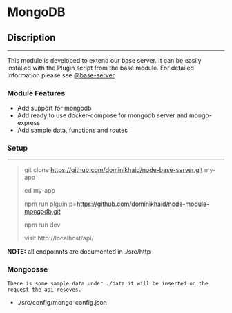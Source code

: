 # MongoDB

## Discription

---

This module is developed to extend our base server. It can be easily installed
with the Plugin script from the base module. For detailed Information please see
[@base-server](https://github.com/dominikhaid/node-base-server.git)

### Module Features

- Add support for mongodb
- Add ready to use docker-compose for mongodb server and mongo-express
- Add sample data, functions and routes

### Setup

---

> git clone https://github.com/dominikhaid/node-base-server.git my-app
>
> cd my-app
>
> npm run plguin p=https://github.com/dominikhaid/node-module-mongodb.git
>
> npm run dev
>
> visit http://localhost/api/

**NOTE:** all endpoinnts are documented in ./src/http

### Mongoosse

```
There is some sample data under ./data it will be inserted on the request the api reseves.
```

- ./src/config/mongo-config.json
